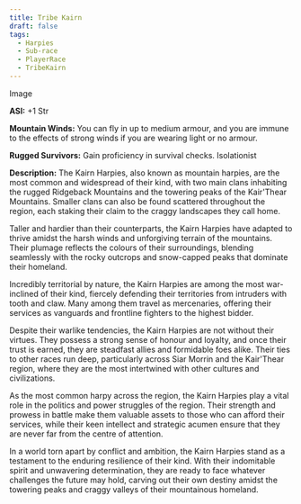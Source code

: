 ```yaml
---
title: Tribe Kairn
draft: false
tags:
  - Harpies
  - Sub-race
  - PlayerRace
  - TribeKairn
---
```

Image

**ASI:** +1 Str

**Mountain Winds:** You can fly in up to medium armour, and you are immune to the effects of strong winds if you are wearing light or no armour.

**Rugged Survivors:** Gain proficiency in survival checks. Isolationist

**Description:**
The Kairn Harpies, also known as mountain harpies, are the most common and widespread of their kind, with two main clans inhabiting the rugged Ridgeback Mountains and the towering peaks of the Kair'Thear Mountains. Smaller clans can also be found scattered throughout the region, each staking their claim to the craggy landscapes they call home.

Taller and hardier than their counterparts, the Kairn Harpies have adapted to thrive amidst the harsh winds and unforgiving terrain of the mountains. Their plumage reflects the colours of their surroundings, blending seamlessly with the rocky outcrops and snow-capped peaks that dominate their homeland.

Incredibly territorial by nature, the Kairn Harpies are among the most war-inclined of their kind, fiercely defending their territories from intruders with tooth and claw. Many among them travel as mercenaries, offering their services as vanguards and frontline fighters to the highest bidder.

Despite their warlike tendencies, the Kairn Harpies are not without their virtues. They possess a strong sense of honour and loyalty, and once their trust is earned, they are steadfast allies and formidable foes alike. Their ties to other races run deep, particularly across Siar Morrin and the Kair'Thear region, where they are the most intertwined with other cultures and civilizations.

As the most common harpy across the region, the Kairn Harpies play a vital role in the politics and power struggles of the region. Their strength and prowess in battle make them valuable assets to those who can afford their services, while their keen intellect and strategic acumen ensure that they are never far from the centre of attention.

In a world torn apart by conflict and ambition, the Kairn Harpies stand as a testament to the enduring resilience of their kind. With their indomitable spirit and unwavering determination, they are ready to face whatever challenges the future may hold, carving out their own destiny amidst the towering peaks and craggy valleys of their mountainous homeland.
